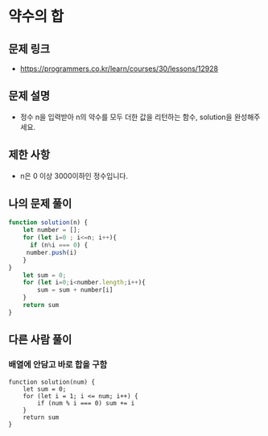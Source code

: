 # 약수의 합 

## 문제 링크 
- https://programmers.co.kr/learn/courses/30/lessons/12928

## 문제 설명 

 - 정수 n을 입력받아 n의 약수를 모두 더한 값을 리턴하는 함수, solution을 완성해주세요.

## 제한 사항

- n은 0 이상 3000이하인 정수입니다.

## 나의 문제 풀이
```JavaScript
function solution(n) {
    let number = [];
    for (let i=0 ; i<=n; i++){
      if (n%i === 0) {
     number.push(i)
    }
}
    let sum = 0;
    for (let i=0;i<number.length;i++){
        sum = sum + number[i]
    }
    return sum
}
```

## 다른 사람 풀이 
### 배열에 안담고 바로 합을 구함

```Js
function solution(num) {
    let sum = 0;
    for (let i = 1; i <= num; i++) {
        if (num % i === 0) sum += i
    }
    return sum
}
```
